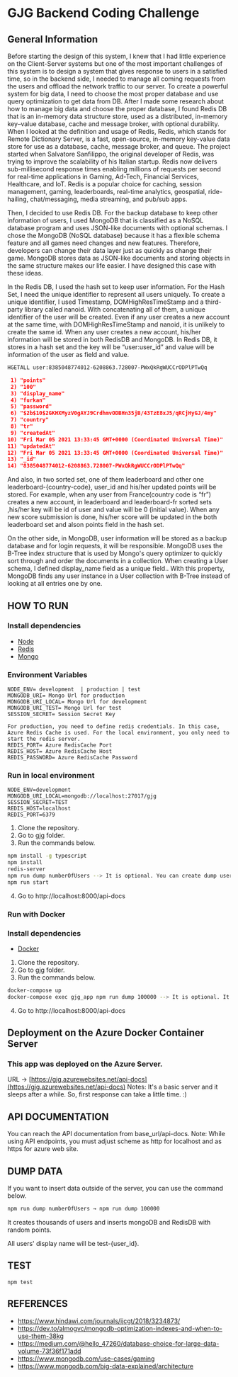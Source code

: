 # GJG Backend Coding Challenge

## General Information


Before starting the design of this system, I knew that I had little experience on the Client-Server systems but one of the most important challenges of this system is to design a system that gives response to users in a satisfied time, so in the backend side, I needed to manage all coming requests from the users and offload the network traffic to our server. To create a powerful system for big data, I need to choose the most proper database and use query optimization to get data from DB.  After I made some research about how to manage big data and choose the proper database, I found Redis DB that is an in-memory data structure store, used as a distributed, in-memory key–value database, cache and message broker, with optional durability. When I looked at the definition and usage of Redis, Redis, which stands for Remote Dictionary Server, is a fast, open-source, in-memory key-value data store for use as a database, cache, message broker, and queue. The project started when Salvatore Sanfilippo, the original developer of Redis, was trying to improve the scalability of his Italian startup. Redis now delivers sub-millisecond response times enabling millions of requests per second for real-time applications in Gaming, Ad-Tech, Financial Services, Healthcare, and IoT. Redis is a popular choice for caching, session management, gaming, leaderboards, real-time analytics, geospatial, ride-hailing, chat/messaging, media streaming, and pub/sub apps.

Then, I decided to use Redis DB. For the backup database to keep other information of users, I used MongoDB that is classified as a NoSQL database program and uses JSON-like documents with optional schemas. I chose the MongoDB (NoSQL database) because it has a flexible schema feature and all games need changes and new features. Therefore, developers can change their data layer just as quickly as change their game. MongoDB stores data as JSON-like documents and storing objects in the same structure makes our life easier. I have designed this case with these ideas.

In the Redis DB, I used the hash set to keep user information. For the Hash Set, I need the unique identifier to represent all users uniquely. To create a unique identifier, I used Timestamp, DOMHighResTimeStamp and a third-party library called nanoid. With concatenating all of them, a unique identifier of the user will be created. Even if any user creates a new account at the same time, with DOMHighResTimeStamp and nanoid, it is unlikely to create the same id. When any user creates a new account, his/her information will be stored in both RedisDB and MongoDB. In Redis DB, it stores in a hash set and the key will be “user:user_id” and value will be information of the user as field and value.


```bash
HGETALL user:8385048774012-6208863.728007-PWxQkRgWUCCrODPlPTwQq
```

```json
 1) "points"
 2) "100"
 3) "display_name"
 4) "furkan"
 5) "password"
 6) "$2b$10$2GKHXMyzV0gAYJ9CrdhmvODBHn35jB/43TzE8xJ5/qRCjHyGJ/4my"
 7) "country"
 8) "tr"
 9) "createdAt"
10) "Fri Mar 05 2021 13:33:45 GMT+0000 (Coordinated Universal Time)"
11) "updatedAt"
12) "Fri Mar 05 2021 13:33:45 GMT+0000 (Coordinated Universal Time)"
13) "_id"
14) "8385048774012-6208863.728007-PWxQkRgWUCCrODPlPTwQq"
```


And also, in two sorted set, one of them leaderboard and other one leaderboard-{country-code},
user_id and his/her updated points will be stored. For example, when any user from France(country code is “fr”) creates a new account,  in leaderboard and leaderboard-fr sorted sets ,his/her key will be id of user and value will be 0 (initial value). When any new score submission is done, his/her score will be updated in the both leaderboard set and alson points field in the hash set.

On the other side, in MongoDB, user information will be stored as a backup database and for login requests, it will be responsible. MongoDB uses the B-Tree index structure that is used by Mongo's query optimizer to quickly sort through and order the documents in a collection. When creating a User schema, I defined display_name field as a unique field..  With this property, MongoDB finds any user instance in a User collection with B-Tree instead of looking at all entries one by one.

## HOW TO RUN

### Install dependencies
  * [Node](https://nodejs.org/en/download/)
  * [Redis](https://redis.io/download)
  * [Mongo](https://www.mongodb.com/try/download/community)
  
### Environment Variables

```
NODE_ENV= development  | production | test
MONGODB_URI= Mongo Url for production
MONGODB_URI_LOCAL= Mongo Url for development
MONGODB_URI_TEST= Mongo Url for test
SESSION_SECRET= Session Secret Key

For production, you need to define redis credentials. In this case, Azure Redis Cache is used. For the local environment, you only need to start the redis server.
REDIS_PORT= Azure RedisCache Port
REDIS_HOST= Azure RedisCache Host
REDIS_PASSWORD= Azure RedisCache Password

```

### Run in local environment

```
NODE_ENV=development
MONGODB_URI_LOCAL=mongodb://localhost:27017/gjg
SESSION_SECRET=TEST
REDIS_HOST=localhost
REDIS_PORT=6379
```
1. Clone the repository.
2. Go to gjg folder.
3. Run the commands below.
``` bash
npm install -g typescript
npm install
redis-server
npm run dump numberOfUsers --> It is optional. You can create dump users in MongoDB and RedisDB
npm run start
```
4. Go to http://localhost:8000/api-docs


### Run with Docker

### Install dependencies
 * [Docker](https://www.docker.com/products/docker-desktop)

 1. Clone the repository.
 2. Go to gjg folder.
 3. Run the commands below.
 
 ```bash
 docker-compose up
 docker-compose exec gjg_app npm run dump 100000 --> It is optional. It creates dump users in docker container.
 
 ```
4. Go to http://localhost:8000/api-docs


## Deployment on the Azure Docker Container Server

### This app was deployed on the Azure Server. 

URL → [https://gjg.azurewebsites.net/api-docs](https://gjg.azurewebsites.net/api-docs)
Notes: It's a basic server and it sleeps after a while. So, first response can take a little time. :)


## API DOCUMENTATION

You can reach the API documentation from base_url/api-docs.
Note: While using API endpoints, you must adjust scheme as http for localhost and as https for azure web site.

## DUMP DATA

If you want to insert data outside of the server, you can use the command below.

```bash
npm run dump numberOfUsers → npm run dump 100000
```

It creates thousands of users and inserts mongoDB and RedisDB with random points.

All users' display name will be test-{user_id}.


## TEST 
 
 ```
 npm test
 ```

## REFERENCES
 * https://www.hindawi.com/journals/ijcgt/2018/3234873/
 * https://dev.to/almogvc/mongodb-optimization-indexes-and-when-to-use-them-38kg
 * https://medium.com/@hello_47260/database-choice-for-large-data-volume-73f36f171add
 * https://www.mongodb.com/use-cases/gaming
 * https://www.mongodb.com/big-data-explained/architecture
 
 
 
 

